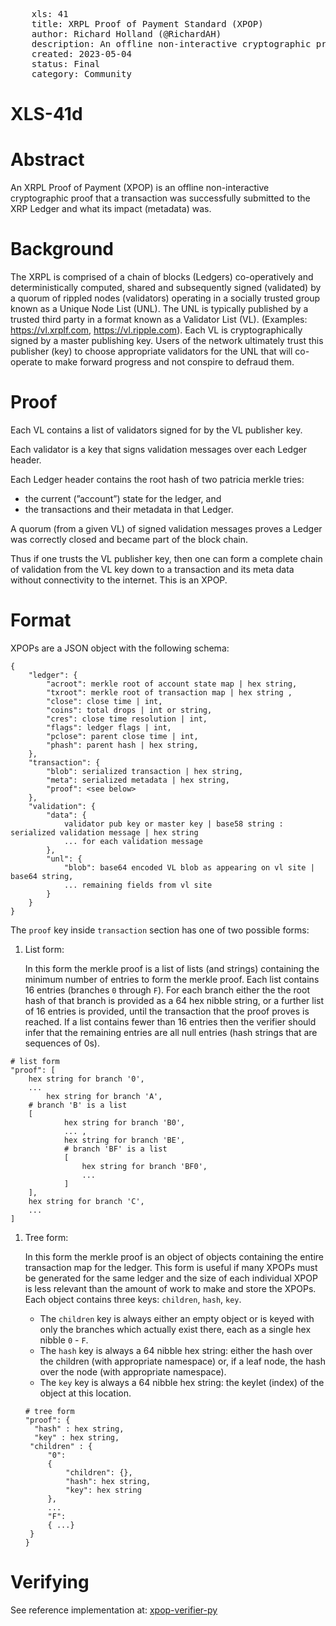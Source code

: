 <pre>
    xls: 41
    title: XRPL Proof of Payment Standard (XPOP)
    author: Richard Holland (@RichardAH)
	description: An offline non-interactive cryptographic proof that a transaction was successfully submitted to the XRP Ledger and what its impact (metadata) was
    created: 2023-05-04
    status: Final
    category: Community
</pre>

# XLS-41d

# Abstract

An XRPL Proof of Payment (XPOP) is an offline non-interactive cryptographic proof that a transaction was successfully submitted to the XRP Ledger and what its impact (metadata) was.

# Background

The XRPL is comprised of a chain of blocks (Ledgers) co-operatively and deterministically computed, shared and subsequently signed (validated) by a quorum of rippled nodes (validators) operating in a socially trusted group known as a Unique Node List (UNL). The UNL is typically published by a trusted third party in a format known as a Validator List (VL). (Examples: https://vl.xrplf.com, https://vl.ripple.com). Each VL is cryptographically signed by a master publishing key. Users of the network ultimately trust this publisher (key) to choose appropriate validators for the UNL that will co-operate to make forward progress and not conspire to defraud them.

# Proof

Each VL contains a list of validators signed for by the VL publisher key.

Each validator is a key that signs validation messages over each Ledger header.

Each Ledger header contains the root hash of two patricia merkle tries:

- the current (”account”) state for the ledger, and
- the transactions and their metadata in that Ledger.

A quorum (from a given VL) of signed validation messages proves a Ledger was correctly closed and became part of the block chain.

Thus if one trusts the VL publisher key, then one can form a complete chain of validation from the VL key down to a transaction and its meta data without connectivity to the internet. This is an XPOP.

# Format

XPOPs are a JSON object with the following schema:

```
{
	"ledger": {
		"acroot": merkle root of account state map | hex string,
		"txroot": merkle root of transaction map | hex string ,
		"close": close time | int,
		"coins": total drops | int or string,
		"cres": close time resolution | int,
		"flags": ledger flags | int,
		"pclose": parent close time | int,
		"phash": parent hash | hex string,
	},
	"transaction": {
		"blob": serialized transaction | hex string,
		"meta": serialized metadata | hex string,
		"proof": <see below>
	},
	"validation": {
		"data": {
			validator pub key or master key | base58 string : serialized validation message | hex string
			... for each validation message
		},
		"unl": {
			"blob": base64 encoded VL blob as appearing on vl site | base64 string,
			... remaining fields from vl site
		}
	}
}
```

The `proof` key inside `transaction` section has one of two possible forms:

1. List form:

   In this form the merkle proof is a list of lists (and strings) containing the minimum number of entries to form the merkle proof. Each list contains 16 entries (branches `0` through `F`). For each branch either the the root hash of that branch is provided as a 64 hex nibble string, or a further list of 16 entries is provided, until the transaction that the proof proves is reached. If a list contains fewer than 16 entries then the verifier should infer that the remaining entries are all null entries (hash strings that are sequences of 0s).

```
# list form
"proof": [
	hex string for branch '0',
	...
        hex string for branch 'A',
	# branch 'B' is a list
	[
			hex string for branch 'B0',
			... ,
			hex string for branch 'BE',
			# branch 'BF' is a list
			[
				hex string for branch 'BF0',
				...
			]
	],
	hex string for branch 'C',
	...
]

```

1. Tree form:

   In this form the merkle proof is an object of objects containing the entire transaction map for the ledger. This form is useful if many XPOPs must be generated for the same ledger and the size of each individual XPOP is less relevant than the amount of work to make and store the XPOPs. Each object contains three keys: `children`, `hash`, `key`.
   - The `children` key is always either an empty object or is keyed with only the branches which actually exist there, each as a single hex nibble `0` - `F`.
   - The `hash` key is always a 64 nibble hex string: either the hash over the children (with appropriate namespace) or, if a leaf node, the hash over the node (with appropriate namespace).
   - The `key` key is always a 64 nibble hex string: the keylet (index) of the object at this location.

   ```
   # tree form
   "proof": {
     "hash" : hex string,
     "key" : hex string,
   	"children" : {
   		"0":
   		{
   			"children": {},
   			"hash": hex string,
   			"key": hex string
   		},
   		...
   		"F":
   		{ ...}
   	}
   }
   ```

# Verifying

See reference implementation at: [xpop-verifier-py](https://github.com/RichardAH/xpop-verifier-py/blob/main/verify.py)

